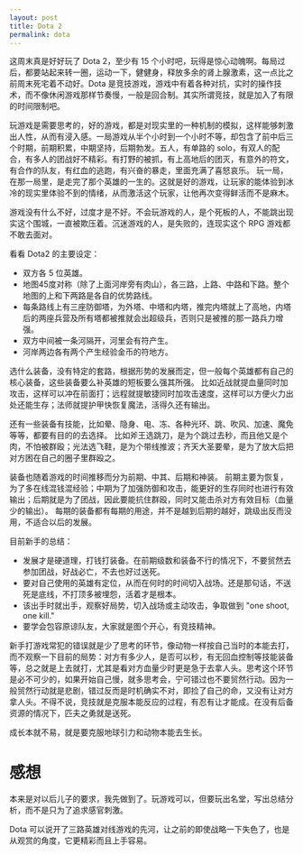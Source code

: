 ```yaml
---
layout: post
title: Dota 2
permalink: dota
---
```


这周末真是好好玩了 Dota 2，至少有 15 个小时吧，玩得是惊心动魄啊。每局过后，都要站起来转一圈，运动一下，健健身，释放多余的肾上腺激素，这一点比之前周末死宅着不动好。Dota 是竞技游戏，游戏中有着各种对抗，实时的操作技术，而不像休闲游戏那样节奏慢，一般是回合制。其实所谓竞技，就是加入了有限的时间限制吧。

玩游戏是需要思考的，好的游戏，都是对现实里的一种机制的模拟，这样能够刺激出人性，从而有浸入感。一局游戏从半个小时到一个小时不等，却包含了前中后三个时期，前期积累，中期坚持，后期勃发。五人，有单路的 solo，有双人的配合，有多人的团战好不精彩。有打野的被抓，有上高地后的团灭，有意外的符文，有合作的队友，有红血的逃跑，有兴奋的暴走，里面充满了喜怒哀乐。
玩一局，在那一局里，是走完了那个英雄的一生的。这就是好的游戏，让玩家的能体验到冰冷的现实里体验不到的情绪，从而激活这个玩家，让他再次变得鲜活而不是麻木。

游戏没有什么不好，过度才是不好。不会玩游戏的人，是个死板的人，不能跳出现实这个围城，一直被欺压着。沉迷游戏的人，是失败的，连现实这个 RPG 游戏都不敢去面对。



看看 Dota2 的主要设定：

- 双方各 5 位英雄。
- 地图45度对称（除了上面河岸旁有肉山），各三路，上路、中路和下路。整个地图的上和下两路是各自的优势路线。
- 每条路线上有三座防御塔，为外塔、中塔和内塔，推完内塔就上了高地，内塔后的两座兵营及所有塔都被推就会出超级兵，否则只是被推的那一路兵力增强。
- 双方中间被一条河隔开，河里会有符产生。
- 河岸两边各有两个产生经验金币的符地方。


选什么装备，没有特定的套路，根据形势的发展而定，但一般每个英雄都有自己的核心装备，这些装备要么补英雄的短板要么强其所强。
比如近战就提血量同时加攻击，这样可以冲在前面打；远程就提敏捷同时加攻击速度，这样可以方便火力出处还能生存；法师就提护甲快恢复魔法，活得久还有输出。

还有一些装备有技能，比如晕、隐身、电、冻、各种光环、跳、吹风、加速、魔免等等，都要有目的的去选择。
比如斧王选跳刀，是为个跳过去秒，而且他又是个肉，不怕被群殴；光法选飞鞋，是为个带线推波；齐天大圣要晕，是为了放大后把对方困在自己的圈子里群殴之。

装备也随着游戏的时间推移而分为前期、中其、后期和神装。
前期主要为恢复，为了多在线混钱混经验；中期为了加强防御和攻击，能更好的生存同时也进行有效输出；后期就是为了团战，因此要能抗住群殴，同时又能击杀对方有效目标（血量少的输出）。
每期的装备都有每期的用途，并不是越到后期的越好，跳级出反而没用，不适合以后的发展。



目前新手的总结：

- 发展才是硬道理，打钱打装备。在前期级数和装备不行的情况下，不要贸然去参加团战，好战必亡，不去也好过送死。
- 要对自己使用的英雄有定位，从而在何时的时间切入战场。还是那句话，不送死是底线，不打顶多被埋怨，活着才是根本。
- 该出手时就出手，观察好局势，切入战场或主动攻击，争取做到 "one shoot, one kill."
- 要学会包容原谅队友，大家就是图个开心，有竞技精神。

新手打游戏常犯的错误就是少了思考的环节，像动物一样按自己当时的本能去打，而不观察一下目前的局势：对方有多少人，是否可以秒，有无回血控制等技能装备等，总之就是上去就打，尤其是看对方血量少时更是急于去拿人头。思考这个环节是必不可少的，如果开始自己慢，就多思考会，宁可错过也不要贸然行动。因为一般贸然行动就是悲剧，错过反而是时机确实不对，即捡了自己的命，又没有让对方拿人头。不得不说，竞技就是克服本能反应的过程，有忍有让才能成。在没有后备资源的情况下，匹夫之勇就是送死。

成长本就不易，就是要克服地球引力和动物本能去生长。

# 感想
本来是对以后儿子的要求，我先做到了。玩游戏可以，但要玩出名堂，写出总结分析，而不是只为了追求感官刺激。

Dota 可以说开了三路英雄对线游戏的先河，让之前的即使战略一下失色了，也是从观赏的角度，它更精彩而且上手容易。
